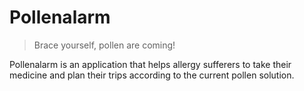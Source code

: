 # Pollenalarm
> Brace yourself, pollen are coming!


Pollenalarm is an application that helps allergy sufferers to take their medicine and plan their trips according to the current pollen solution.
